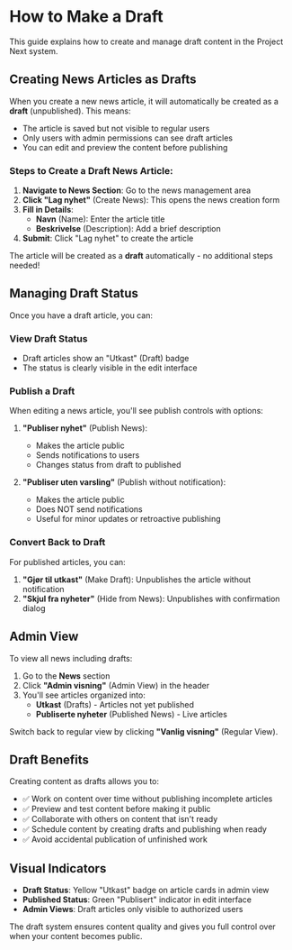 # How to Make a Draft

This guide explains how to create and manage draft content in the Project Next system.

## Creating News Articles as Drafts

When you create a new news article, it will automatically be created as a **draft** (unpublished). This means:

- The article is saved but not visible to regular users
- Only users with admin permissions can see draft articles
- You can edit and preview the content before publishing

### Steps to Create a Draft News Article:

1. **Navigate to News Section**: Go to the news management area
2. **Click "Lag nyhet"** (Create News): This opens the news creation form
3. **Fill in Details**:
   - **Navn** (Name): Enter the article title
   - **Beskrivelse** (Description): Add a brief description
4. **Submit**: Click "Lag nyhet" to create the article

The article will be created as a **draft** automatically - no additional steps needed!

## Managing Draft Status

Once you have a draft article, you can:

### View Draft Status
- Draft articles show an "Utkast" (Draft) badge
- The status is clearly visible in the edit interface

### Publish a Draft
When editing a news article, you'll see publish controls with options:

1. **"Publiser nyhet"** (Publish News): 
   - Makes the article public
   - Sends notifications to users
   - Changes status from draft to published

2. **"Publiser uten varsling"** (Publish without notification):
   - Makes the article public
   - Does NOT send notifications
   - Useful for minor updates or retroactive publishing

### Convert Back to Draft
For published articles, you can:

1. **"Gjør til utkast"** (Make Draft): Unpublishes the article without notification
2. **"Skjul fra nyheter"** (Hide from News): Unpublishes with confirmation dialog

## Admin View

To view all news including drafts:

1. Go to the **News** section
2. Click **"Admin visning"** (Admin View) in the header
3. You'll see articles organized into:
   - **Utkast** (Drafts) - Articles not yet published
   - **Publiserte nyheter** (Published News) - Live articles

Switch back to regular view by clicking **"Vanlig visning"** (Regular View).

## Draft Benefits

Creating content as drafts allows you to:

- ✅ Work on content over time without publishing incomplete articles
- ✅ Preview and test content before making it public  
- ✅ Collaborate with others on content that isn't ready
- ✅ Schedule content by creating drafts and publishing when ready
- ✅ Avoid accidental publication of unfinished work

## Visual Indicators

- **Draft Status**: Yellow "Utkast" badge on article cards in admin view
- **Published Status**: Green "Publisert" indicator in edit interface
- **Admin Views**: Draft articles only visible to authorized users

The draft system ensures content quality and gives you full control over when your content becomes public.